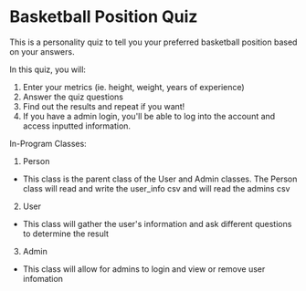 # Basketball Position Quiz

This is a personality quiz to tell you your preferred basketball position based on your answers. 

In this quiz, you will:

1. Enter your metrics (ie. height, weight, years of experience)
2. Answer the quiz questions
3. Find out the results and repeat if you want!
4. If you have a admin login, you'll be able to log into the account and access inputted information. 

In-Program Classes:

1. Person
  - This class is the parent class of the User and Admin classes. The Person class will read and write the user_info csv and will read the admins csv

2. User
  - This class will gather the user's information and ask different questions to determine the result

3. Admin
  - This class will allow for admins to login and view or remove user infomation
